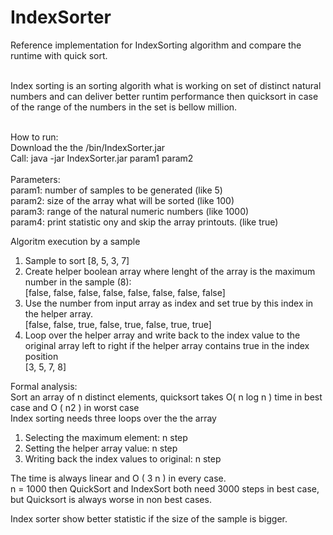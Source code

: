 # IndexSorter
 
Reference implementation for IndexSorting algorithm and compare the runtime with quick sort. <BR><BR>

Index sorting is an sorting algorith what is working on set of distinct natural numbers and can deliver better runtim performance then quicksort in case of the range of the numbers in the set is bellow million.<BR><BR>
 
How to run:<BR>
Download the the /bin/IndexSorter.jar <BR>
Call: java -jar  IndexSorter.jar param1 param2 <BR><BR>
Parameters: <BR>
 param1: number of samples to be generated (like 5) <BR>
 param2: size of the array what will be sorted (like 100)<BR>
 param3: range of the natural numeric numbers (like 1000)<BR>
 param4: print statistic ony and skip the array printouts. (like true)<BR>

Algoritm execution by a sample <BR>
 1. Sample to sort [8, 5, 3, 7] <BR>
 2. Create helper boolean array where lenght of the array is the maximum number in the sample (8): <BR>
 [false, false, false, false, false, false, false, false]<BR>
 3. Use the number from input array as index and set true by this index in the helper array. <BR>
 [false, false, true, false, true, false, true, true]<BR>
 4. Loop over the helper array and write back to the index value to the original array left to right if the helper array contains true in the index position<BR>
 [3, 5, 7, 8]<BR>
 
 Formal analysis: <BR>
 Sort an array of n distinct elements, quicksort takes O( n log n ) time in best case and O ( n2 ) in worst case<BR>
 Index sorting needs three loops over the the array<BR>
 1. Selecting the maximum element: n step<BR>
 2. Setting the helper array value: n step<BR>
 3. Writing back the index values to original: n step<BR>
 
 The time is always linear and O ( 3 n ) in every case.<BR>
 n = 1000 then QuickSort and IndexSort both need 3000 steps in best case, but Quicksort is always worse in non best cases.<BR>

 Index sorter show better statistic if the size of the sample is bigger.
